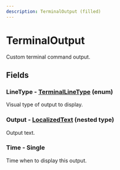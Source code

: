 ```yaml
---
description: TerminalOutput (filled)
---
```


# TerminalOutput

Custom terminal command output.

## Fields

### LineType - [TerminalLineType](../enum-types.md#terminallinetype) (enum)

Visual type of output to display.

### Output - [LocalizedText](localizedtext.md) (nested type)

Output text.

### Time - Single

Time when to display this output.

